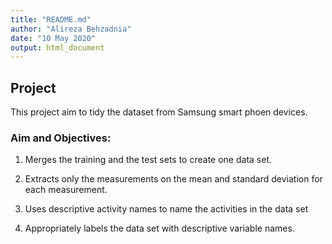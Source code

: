 ```yaml
---
title: "README.md"
author: "Alireza Behzadnia"
date: "10 May 2020"
output: html_document
---
```


## Project 

This project aim to tidy the dataset from Samsung smart phoen devices.

### Aim and Objectives:

1. Merges the training and the test sets to create one data set.

2. Extracts only the measurements on the mean and standard deviation for each measurement.

3. Uses descriptive activity names to name the activities in the data set

4. Appropriately labels the data set with descriptive variable names.
